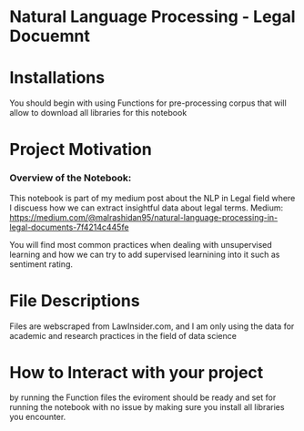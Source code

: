 # Natural Language Processing - Legal Docuemnt 


# Installations
You should begin with using Functions for pre-processing corpus that will allow to download all libraries for this notebook

# Project Motivation
### Overview of the Notebook:
This notebook is part of my medium post about the NLP in Legal field where I discuess how we can extract insightful data about legal terms. 
Medium: https://medium.com/@malrashidan95/natural-language-processing-in-legal-documents-7f4214c445fe

You will find most common practices when dealing with unsupervised learning and how we can try to add supervised learnining into it such as sentiment rating.

# File Descriptions
Files are webscraped from LawInsider.com, and I am only using the data for academic and research practices in the field of data science

# How to Interact with your project
by running the Function files the eviroment should be ready and set for running the notebook with no issue by making sure you install all libraries you encounter.

